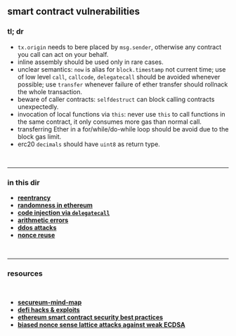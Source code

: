 ## smart contract vulnerabilities


### tl; dr


* `tx.origin` needs to bere placed by `msg.sender`, otherwise any contract you call can act on your behalf.
* inline assembly should be used only in rare cases.
* unclear semantics: `now` is alias for `block.timestamp` not current time; use of low level `call`, `callcode`, `delegatecall` should be avoided whenever possible; use `transfer` whenever failure of ether transfer should rollnack the whole transaction.
* beware of caller contracts: `selfdestruct` can block calling contracts unexpectedly.
* invocation of local functions via `this`: never use `this` to call functions in the same contract, it only consumes more gas than normal call.
* transferring Ether in a for/while/do-while loop should be avoid due to the block gas limit.
* erc20 `decimals` should have `uint8` as return type.

<br>

---

### in this dir


* **[reentrancy](reentrancy_attacks)**
* **[randomness in ethereum](random_numbers.md)**
* **[code injection via `delegatecall`](delegatecall)**
* **[arithmetic errors](arithmetic_errors)**
* **[ddos attacks](ddos.md)**
* **[nonce reuse](nonce)**


<br>

----

### resources

<br>

* **[secureum-mind-map](https://github.com/x676f64/secureum-mind_map/blob/master/3.%20Solidity%20201.md)**
* **[defi hacks & exploits](https://github.com/SunWeb3Sec/DeFiHackLabs/#list-of-defi-hacks--exploits)**
* **[ethereum smart contract security best practices](https://consensys.github.io/smart-contract-best-practices/)**
* **[biased nonce sense lattice attacks against weak ECDSA](https://www.youtube.com/watch?v=6ssTlSSIJQE_)**


